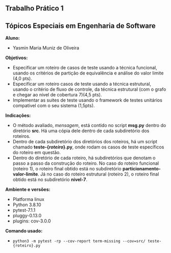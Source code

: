 ## Trabalho Prático 1
## Tópicos Especiais em Engenharia de Software


**Aluno:**
- Yasmin Maria Muniz de Oliveira


**Objetivos:**
- Especificar um roteiro de casos de teste usando a técnica funcional, usando os critérios de partição de equivalência e análise do valor limite (4,0 pts).
- Especificar um roteiro casos de teste usando a técnica estrutural, usando o critério de fluxo de controle, da técnica estrutural (com o grafo e chegar ao nível de cobertura 7)(4,5 pts).
- Implementar as suites de teste usando o framework de testes unitários compativel com o seu sistema (1,5pts).


**Indicações:**
- O método avaliado, *mensagem*, está contido no script **msg.py** dentro do diretório **src**. Há uma cópia dele dentro de cada subdiretório dos roteiros.
- Dentro de cada subdiretório dos diretórios dos roteiros, há um script chamado **teste-{*roteiro*}.py**, onde rodam os casos de teste específicos do roteiro em questão.
- Dentro do diretório de cada roteiro, há subdiretórios que denotam o passo a passo da construção do roteiro. No caso do roteiro funcional (roteiro 1), o roteiro final obtido está no subdiretório **particionamento-valor-limite**. Já no caso do roteiro estrutural (roteiro 2), o roteiro final obtido está no subdiretório **nivel-7**.


**Ambiente e versões:**
- Platforma linux
- Python 3.8.10
- pytest-7.1.1
- pluggy-0.13.0
- plugins: cov-3.0.0


**Comando usado:**
- `python3 -m pytest -rp --cov-report term-missing --cov=src/ teste-{roteiro}.py`

